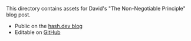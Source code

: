 This directory contains assets for David's "The Non-Negotiable Principle" blog post.

- Public on the [hash.dev blog](https://hash.dev/blog/one-principle)
- Editable on [GitHub](https://github.com/hashintel/hash/blob/main/apps/hashdev/src/_pages/blog/0003_one-principle.mdx)
